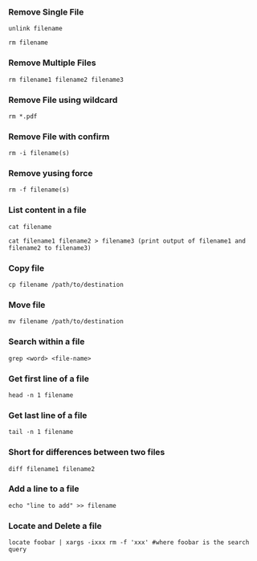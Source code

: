 ### Remove Single File

```
unlink filename

rm filename
```

### Remove Multiple Files

```
rm filename1 filename2 filename3
```

### Remove File using wildcard

```
rm *.pdf
```

### Remove File with confirm

```
rm -i filename(s)
```

### Remove yusing force

```
rm -f filename(s)
```

### List content in a file

```
cat filename

cat filename1 filename2 > filename3 (print output of filename1 and filename2 to filename3)
```

### Copy file

```
cp filename /path/to/destination
```

### Move file

```
mv filename /path/to/destination
```

### Search within a file

```
grep <word> <file-name>
```

### Get first line of a file

```
head -n 1 filename
```

### Get last line of a file

```
tail -n 1 filename
```

### Short for differences between two files

```
diff filename1 filename2
```

### Add a line to a file

```
echo "line to add" >> filename
```

### Locate and Delete a file

```
locate foobar | xargs -ixxx rm -f 'xxx' #where foobar is the search query   
```

